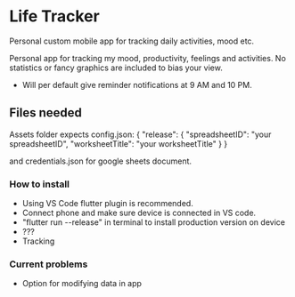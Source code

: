 # Life Tracker
Personal custom mobile app for tracking daily activities, mood etc.

Personal app for tracking my mood, productivity, feelings and activities. No statistics or fancy graphics are included to bias your view. 

- Will per default give reminder notifications at 9 AM and 10 PM. 

## Files needed
Assets folder expects config.json:
{
  "release": {
    "spreadsheetID": "your spreadsheetID",
    "worksheetTitle": "your worksheetTitle"
  }
}

and credentials.json for google sheets document. 

### How to install
- Using VS Code flutter plugin is recommended. 
- Connect phone and make sure device is connected in VS code. 
- "flutter run --release" in terminal to install production version on device
- ???
- Tracking

### Current problems
- Option for modifying data in app
